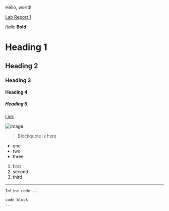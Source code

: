 Hello, world!

[Lab Report 1](https://chengqianc.github.io/cse15l-lab-reports/lab-report-1-week-0.html)

*Italic*
**Bold**

# Heading 1
## Heading 2
### Heading 3
#### Heading 4
##### Heading 5

[Link](https://ucsd.edu/)

![Image](https://upload.wikimedia.org/wikipedia/commons/thumb/0/06/Tim_Hawkinsons_Bear_%288278974671%29.jpg/2560px-Tim_Hawkinsons_Bear_%288278974671%29.jpg)

> Blockquote is here

* one
* two
* three

1. first
2. second
3. third

---

`Inline code ...`

```
code block
...
```
